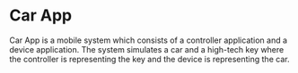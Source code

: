 # Car App
Car App is a mobile system which consists of a controller application and a device application. The system simulates a car and a high-tech key where the controller is representing the key and the device is representing the car.
